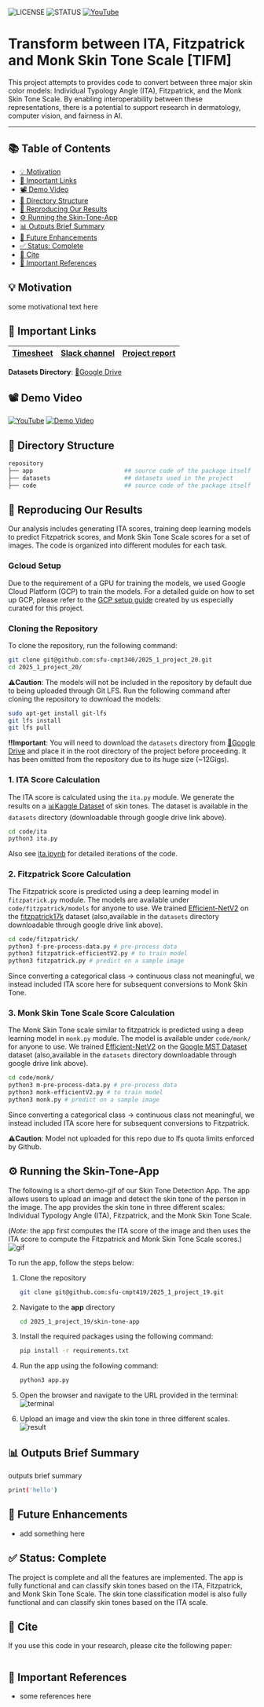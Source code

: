 ![LICENSE](https://img.shields.io/badge/LICENSE-AGPL--3.0-blue)
![STATUS](https://img.shields.io/badge/Status-Completed-brightgreen)
[![YouTube](https://img.shields.io/badge/Demo%20on-YouTube-red?logo=youtube)]()

# Transform between ITA, Fitzpatrick and Monk Skin Tone Scale [TIFM]
This project attempts to provides code to convert between three major skin color models: Individual Typology Angle (ITA), Fitzpatrick, and the Monk Skin Tone Scale. By enabling interoperability between these representations, there is a potential to support research in dermatology, computer vision, and fairness in AI.

---
<!-- table of contents-->
## 📚 Table of Contents
- [💡 Motivation](#-motivation)
- [🔗 Important Links](#-important-links)
- [📽️ Demo Video](#-demo)
- [📁 Directory Structure](#-directory-structure)
- [🔄 Reproducing Our Results](#-reproducing-our-results)
- [⚙️ Running the Skin-Tone-App](#-running-the-skin-tone-app)
- [📊 Outputs Brief Summary](#-outputs-brief-summary)
- [🚀 Future Enhancements](#-future-enhancements)
- [✅ Status: Complete](#-status-complete)
- [📕 Cite](#-cite)
- [🔗 Important References](#-references)

## 💡 Motivation
some motivational text here

## 🔗 Important Links

| [Timesheet](https://1sfu-my.sharepoint.com/:x:/g/personal/hamarneh_sfu_ca/EVzrKxoqTBhBsnZ7Bn1OLCUBmp6XPn5tKw3TadBanr7LiQ?e=WcadSt) | [Slack channel](https://cmpt419spring2025.slack.com/archives/C086RGM0DPB) | [Project report](https://www.overleaf.com/3181635329dsvqshmwvmyz#fe2229) | 
|-----------|---------------|-------------------------|


**Datasets Directory**: [📂Google Drive](https://drive.google.com/file/d/1UDtpJlG0P_UmH77h9ikWEtPiBslqMqmi/view?usp=share_link)


## 📽️ Demo Video

[![YouTube](https://img.shields.io/badge/Watch%20on-YouTube-red?logo=youtube)](https://youtu.be/SyvPoIzR_4A)
[![Demo Video](./images/yt-thumbnail.png)](https://youtu.be/SyvPoIzR_4A)


## 📁 Directory Structure
```bash
repository
├── app                          ## source code of the package itself
├── datasets                     ## datasets used in the project
├── code                         ## source code of the package itself
```

## 🔄 Reproducing Our Results
Our analysis includes generating ITA scores, training deep learning models to predict Fitzpatrick scores, and Monk Skin Tone Scale scores for a set of images. The code is organized into different modules for each task.

### Gcloud Setup
Due to the requirement of a GPU for training the models, we used Google Cloud Platform (GCP) to train the models. For a detailed guide on how to set up GCP, please refer to the [GCP setup guide](./guide-running-dl-models/guided-pdf.pdf) created by us especially curated for this project.

### Cloning the Repository
To clone the repository, run the following command:
```bash
git clone git@github.com:sfu-cmpt340/2025_1_project_20.git
cd 2025_1_project_20/
```

**⚠️Caution**: The models will not be included in the repository by default due to being uploaded through Git LFS. Run the following command after cloning the repository to download the models:
```bash
sudo apt-get install git-lfs
git lfs install
git lfs pull
```
**‼️Important**: You will need to download the `datasets` directory from [📂Google Drive](https://drive.google.com/file/d/1UDtpJlG0P_UmH77h9ikWEtPiBslqMqmi/view?usp=share_link) and place it in the root directory of the project before proceeding. It has been omitted from the repository due to its huge size (~12Gigs).

### 1. ITA Score Calculation
The ITA score is calculated using the `ita.py` module. We generate the results on a [📊Kaggle Dataset](https://www.kaggle.com/datasets/usamarana/skin-tone-classification-dataset) of skin tones. The dataset is available in the `datasets` directory (downloadable through google drive link above).

```bash
cd code/ita
python3 ita.py
```
Also see [ita.ipynb](code/ita/ita.ipynb) for detailed iterations of the code.

### 2. Fitzpatrick Score Calculation
The Fitzpatrick score is predicted using a deep learning model in `fitzpatrick.py` module. The models are available under `code/fitzpatrick/models` for anyone to use. We trained [Efficient-NetV2](https://huggingface.co/timm/efficientnetv2_rw_m.agc_in1k) on the [fitzpatrick17k](https://github.com/mattgroh/fitzpatrick17k) dataset (also,available in the `datasets` directory downloadable through google drive link above).
```bash
cd code/fitzpatrick/
python3 f-pre-process-data.py # pre-process data
python3 fitzpatrick-efficientV2.py # to train model
python3 fitzpatrick.py # predict on a sample image
```

Since converting a categorical class -> continuous class not meaningful, we instead included ITA score here for subsequent conversions to Monk Skin Tone.

### 3. Monk Skin Tone Scale Score Calculation
The Monk Skin Tone scale similar to fitzpatrick is predicted using a deep learning model in `monk.py` module. The model is available under `code/monk/` for anyone to use. We trained [Efficient-NetV2](https://huggingface.co/timm/efficientnetv2_rw_m.agc_in1k) on the [Google MST Dataset](https://skintone.google/mste-dataset) dataset (also,available in the `datasets` directory downloadable through google drive link above).

```bash
cd code/monk/
python3 m-pre-process-data.py # pre-process data
python3 monk-efficientV2.py # to train model
python3 monk.py # predict on a sample image
```

Since converting a categorical class -> continuous class not meaningful, we instead included ITA score here for subsequent conversions to Fitzpatrick.

**⚠️Caution**: Model not uploaded for this repo due to lfs quota limits enforced by Github.

## ⚙️ Running the Skin-Tone-App

The following is a short demo-gif of our Skin Tone Detection App. The app allows users to upload an image and detect the skin tone of the person in the image. The app provides the skin tone in three different scales: Individual Typology Angle (ITA), Fitzpatrick, and the Monk Skin Tone Scale. 

(*Note*: the app first computes the ITA score of the image and then uses the ITA score to compute the Fitzpatrick and Monk Skin Tone Scale scores.)
![gif](images/skin-tone-app.gif)

To run the app, follow the steps below:
1. Clone the repository
    ```bash
    git clone git@github.com:sfu-cmpt419/2025_1_project_19.git
    ```
2. Navigate to the **app** directory
    ```bash
    cd 2025_1_project_19/skin-tone-app
    ```
3. Install the required packages using the following command:
    ```bash
    pip install -r requirements.txt
    ```
4. Run the app using the following command:
    ```bash
    python3 app.py
    ```
5. Open the browser and navigate to the URL provided in the terminal:
![terminal](images/terminal.png)

6. Upload an image and view the skin tone in three different scales.
![result](images/sample-result.png)

## 📊 Outputs Brief Summary
outputs brief summary

```bash
print('hello')
```

## 🚀 Future Enhancements
- add something here

## ✅ Status: Complete
The project is complete and all the features are implemented. The app is fully functional and can classify skin tones based on the ITA, Fitzpatrick, and Monk Skin Tone Scale. The skin tone classification model is also fully functional and can classify skin tones based on the ITA scale.

## 📕 Cite

If you use this code in your research, please cite the following paper:

```bibtex

```

## 🔗 Important References
- some references here